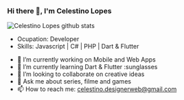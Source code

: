 ### Hi there 👋, I'm Celestino Lopes

   ![Celestino Lopes github stats](https://github-readme-stats.vercel.app/api?username=celestinolopes)
 
  - Ocupation: Developer
  - Skills: Javascript | C# | PHP | Dart & Flutter 
 
<!--
**celestinolopes/celestinolopes** is a ✨ _special_ ✨ repository because its `README.md` (this file) appears on your GitHub profile.

Here are some ideas to get you started:

- 🔭 I’m currently working on ...
- 🌱 I’m currently learning Dart & Flutter  
- 👯 I’m looking to collaborate on ...
- 🤔 I’m looking for help with ...
- 💬 Ask me about ...
- 📫 How to reach me: ...
- 😄 Pronouns: ...
- ⚡ Fun fact: I'm not Software Enginner , I'm Managment
-->


- 🔭 I’m currently working on Mobile and Web Apps
- :blue_book: I’m currently learning Dart & Flutter :sunglasses
- 👯 I’m looking to collaborate on creative ideas
- 💬 Ask me about series, filme and games
- 📫 How to reach me: celestino.designerweb@gmail.com


